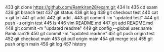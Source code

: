 433  git clone https://github.com/Ramkiran28/exam.git
  434  ls
  435  cd exam
  436  git branch test
  437  git status
  438  git log
  439  git checkout test
  440  cat > git.txt
  441  git add.
  442  git add .
  443  git commit -m "updated test"
  444  git push -u origin test
  445  ls
  446  vim README.md
  447  git add README.md
  448  git commit -m "updated readme"
  449  git config --global user.name Ramkiran28
  450  git commit -m "updated readme"
  451  git push origin test
  452  git checkout main
  453  git pull origin main
  454  git merge test
  455  git push origin main
  456  git log
  457  history



